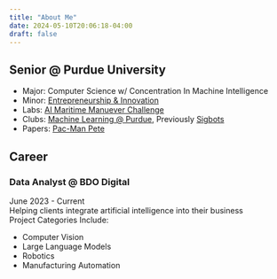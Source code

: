 ```yaml
---
title: "About Me"
date: 2024-05-10T20:06:18-04:00
draft: false
---
```

## Senior @ Purdue University  
  - Major: Computer Science w/ Concentration In Machine Intelligence  
  - Minor: [Entrepreneurship & Innovation](https://www.purdue.edu/entr/)  
  - Labs: [AI Maritime Manuever Challenge](https://wade.dev/projects/aimm)  
  - Clubs: [Machine Learning @ Purdue](https://ml-purdue.github.io/), Previously [Sigbots](https://purduesigbots.com/)  
  - Papers: [Pac-Man Pete](https://arxiv.org/pdf/2211.14385) 

## Career  
### Data Analyst @ BDO Digital  
June 2023 - Current  
Helping clients integrate artificial intelligence into their business  
Project Categories Include:  
- Computer Vision
- Large Language Models
- Robotics
- Manufacturing Automation